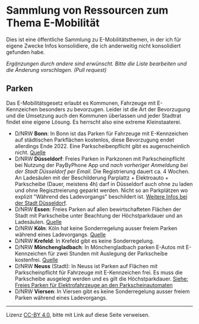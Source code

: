 # Sammlung von Ressourcen zum Thema E-Mobilität

Dies ist eine öffentliche Sammlung zu E-Mobilitätsthemen, in der ich für eigene Zwecke Infos konsolidiere, die ich anderweitig nicht konsolidiert gefunden habe. 

*Ergänzungen durch andere sind erwünscht. Bitte die Liste bearbeiten und die Änderung vorschlagen. (Pull request)*

## Parken

Das E-Mobilitätsgesetz erlaubt es Kommunen, Fahrzeuge mit E-Kennzeichen besonders zu bevorzugen. Leider ist die Art der Bevorzugung und die Umsetzung auch den Kommunen überlassen und jeder Stadtrat findet eine eigene Lösung. Es herrscht also eine extreme Kleinstaaterei.

- D/NRW **Bonn**: In Bonn ist das Parken für Fahrzeuge mit E-Kennzeichen auf städtischen Parkflächen kostenlos, diese Bevorzugung endet allerdings Ende 2022. Eine Parkscheibenpflicht gibt es augenscheinlich nicht. [Quelle](https://www.bonn.de/themen-entdecken/verkehr-mobilitaet/parken.php?lang=de)
- D/NRW **Düsseldorf**: Freies Parken in Parkzonen mit Parkscheinpflicht bei Nutzung der PayByPhone App und *nach vorheriger Anmeldung bei der Stadt Düsseldorf per Email.* Die Registrierung dauert ca. 4 Wochen. An Ladesäulen mit der Beschilderung Parplattz + Elektroauto + Parkscheibe (Dauer, meistens 4h) darf in Düsseldorf auch ohne zu laden und ohne Regisztreierung geparkt werden. Nicht so an Parkplätzen wo explizit "Während des Ladevorgangs" beschildert ist. [Weitere Infos bei der Stadt Düsseldorf](https://www.duesseldorf.de/aktuelles/news/detailansicht/newsdetail/kostenfreies-parken-fuer-elektrofahrzeuge-in-duesseldorf-1.html).
- D/NRW **Essen**: Freies Parken auf allen bewirtschafteten Flächen der Stadt mit Parkscheibe unter Beachtung der Höchstparkdauer und an Ladesäulen. [Quelle](https://www.essen.de/leben/sicherheit_und_ordnung/verkehrsueberwachung/foerderung_von_e_mobilitaet.de.html)
- D/NRW **Köln**: Köln hat keine Sonderregelung ausser freiem Parken während eines Ladevorgangs. [Quelle](https://www.stadt-koeln.de/artikel/68158/index.html)
- D/NRW **Krefeld**: In Krefeld gibt es keine Sonderregelung.
- D/NRW **Mönchengladbach**: In Mönchengladbach parken E-Autos mit E-Kennzeichen für zwei Stunden mit Auslegung der Parkscheibe kostenfrei.  [Quelle](https://www.moenchengladbach.de/de/rathaus/buergerinfo-a-z/planen-bauen-mobilitaet-umwelt-dezernat-vi/stabsstelle-mobilitaetsmanagement-vim/e-mobilitaet/)
- D/NRW **Neuss** (Stadt): In Neuss ist Parken auf Flächen mit Parkscheinpflicht für Fahrzeuge mit E-Kennzeichen frei. Es muss die Parkscheibe ausgelegt werden und es gilt die Höchstparkdauer. [Siehe: Freies Parken für Elektrofahrzeuge an den Parkscheinautomaten](https://www.neuss.de/archiv/2018/04/weitere-ladesaeulen-in-neuss)
- D/NRW **Viersen**:  In Viersen gibt es keine Sonderregelung ausser freiem Parken während eines Ladevorgangs.


---
Lizenz [CC-BY 4.0](https://creativecommons.org/licenses/by/4.0/), bitte mit Link auf diese Seite verweisen.
